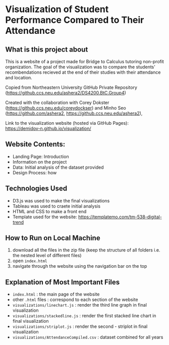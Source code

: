 # Visualization of Student Performance Compared to Their Attendance

## What is this project about
This is a website of a project made for Bridge to Calculus tutoring non-profit organization. The goal of the visualization was to compare the students' recombendations recieved at the end of their studies with their attendance and location. 


Copied from Northeastern University GitHub Private Repository (https://github.ccs.neu.edu/ashera2/DS4200.BtC.Group4)

Created with the collaboration with Corey Dokster (https://github.ccs.neu.edu/coreydockser) and Minho Seo (https://github.com/ashera2, https://github.ccs.neu.edu/ashera2), 


Link to the visualization website (hosted via GitHub Pages): https://demidov-n.github.io/visualization/

## Website Contents: 
- Landing Page: Introduction
- Information on the project
- Data: Initial analysis of the dataset provided
- Design Process: how 

## Technologies Used
- D3.js was used to make the final visualizations
- Tableau was used to craete initial analysis
- HTML and CSS to make a front end
- Template used for the website: https://templatemo.com/tm-538-digital-trend


## How to Run on Local Machine

1. download all the files in the zip file (keep the structure of all folders i.e. the nested level of different files)
2. open `index.html`
3. navigate through the website using the navigation bar on the top

## Explanation of Most Important Files
- `index.html` : the main page of the website 
- other `.html` files : correspond to each section of the website 
- `visualizations/linechart.js` : render the third line graph in final visualization 
- `visualizations/stackedline.js` : render the first stacked line chart in final visualization 
- `visualizations/striplot.js` : render the second - striplot in final visualization 
- `visualizations/AttendanceCompiled.csv` : dataset combined for all years
